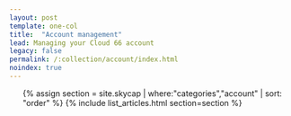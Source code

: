 ```yaml
---
layout: post
template: one-col
title:  "Account management"
lead: Managing your Cloud 66 account
legacy: false
permalink: /:collection/account/index.html
noindex: true
---
```


<div class="Toc Toc--howto">
    <ul>
    {% assign section = site.skycap | where:"categories","account" | sort: "order" %}
    {% include list_articles.html section=section %}
    </ul>
</div><!--/.Toc-->
